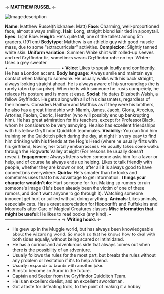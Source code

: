 -> **MATTHEW RUSSEL** <-

![Image description](https://files.catbox.moe/hzsvbl.jpg)

**Name**: Matthew Russel(Nickname: Matt)
**Face**: Charming, well-proportioned face, almost always smiling.
**Hair**: Long, straight blond hair tied in a ponytail.
**Eyes**: Light Blue.
**Height**: He's quite tall, one of the tallest among 5th graders. (191 cm)
**Bodytype**: Matthew is an athletic guy with good muscle mass, due to some "extracurricular" activities.
**Complexion**: Slightly tanned white skin.
**Uniform variation**: Summer: White shirt with rolled-up sleeves and red Gryffindor tie, sometimes wears Gryffindor robe on top.
									   Winter: Uses a grey sweater.	                                
• ───────────────── • 
**Voice**: Likes to speak loudly and confidently. He has a London accent.
**Body language**: Always smile and maintain eye contact when talking to someone. He usually walks with his back straight, always looking straight ahead. He is always aware of his surroundings (he is rarely taken by surprise). When he is with someone he trusts completely, he relaxes his posture and is more at ease.
**Social**: He dates Elizabeth Walsh, a fellow Gryffindor. He gets along with all of his classmates, regardless of their homes. Considers Haitham and Matthias as if they were his brothers, he also has a great friendship with Niamh, James, Jacob, Gloria, Atrocius, Artorias, Faolan, Cedric, Heather (who will possibly end up bankrupting him). He has great admiration for his teachers, except for Professor Black, whom he considers to be very annoying.
He also has excellent friendships with his fellow Gryffindor Quidditch teammates.
**Visibility**: You can find him training on the Quidditch pitch during the day, at night it's very easy to find him drinking with his friends at the Hog's Head (where he usually flirts with his girlfriend, leaving her totally embarrassed). He usually takes some walks through the Hogwarts Valley at night (For reasons he usually doesn't reveal).
**Engagement**: Always listens when someone asks him for a favor or help, and of course he always ends up helping. Likes to talk friendly with people, whether they are known or not, after all it is always good to have connections everywhere.
**Quirks**: He's smarter than he looks and sometimes uses that to his advantage to get information.
**Things your character wouldn't do**: Hurt someone for fun. Making up rumors to ruin someone's image (He's been already been the victim of one of these rumors, and don't want anyone to go through it). Watching someone innocent get hurt or bullied without doing anything.
**Animals**: Likes animals, especially cats. Has a great appreciation for Hippogriffs and Puffskeins and Mooncalfs after Care of Magical Creatures classes
**Misc information that might be useful**: He likes to read books (any kind).
• ───────────────── •
-> **Writing hooks** <-

- He grew up in the Muggle world, but has always been knowledgeable about the wizarding world. So much so that he knows how to deal with both sides equally, without being scared or intimidated.
- He has a curious and adventurous side that always comes out when there is the possibility of an adventure.
- Usually follows the rules for the most part, but breaks the rules without any problem or hesitation if it's to help a friend.
- Usually responds to taunts with another joke.
- Aims to become an Auror in the future.
- Captain and Seeker from the Gryffindor Quidditch Team.
- He is an excellent duelist, and an excellent swordsman.
- Got a taste for defeating trolls, to the point of making it a hobby.
